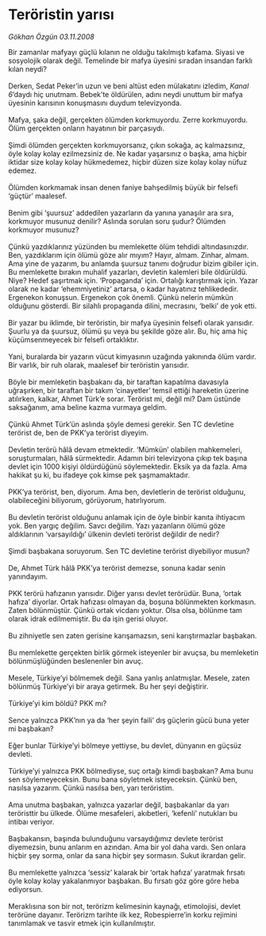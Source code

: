 # Teröristin yarısı

*Gökhan Özgün 03.11.2008*

<div class="taraf_structure_2col_1zq">
<div class="margen_n">



 <p>Bir zamanlar mafyayı güçlü kılanın ne olduğu takılmıştı kafama. Siyasi ve sosyolojik olarak değil. Temelinde bir mafya üyesini sıradan insandan farklı kılan neydi? <br/><br/>Derken, Sedat Peker’in uzun ve beni altüst eden mülakatını izledim, <i>Kanal 6</i>’daydı hiç unutmam. Bebek’te öldürülen, adını neydi unuttum bir mafya üyesinin karısının konuşmasını duydum televizyonda. <br/><br/>Mafya, şaka değil, gerçekten ölümden korkmuyordu. Zerre korkmuyordu. Ölüm gerçekten onların hayatının bir parçasıydı. <br/><br/>Şimdi ölümden gerçekten korkmuyorsanız, çıkın sokağa, aç kalmazsınız, öyle kolay kolay ezilmezsiniz de. Ne kadar yaşarsınız o başka, ama hiçbir iktidar size kolay kolay hükmedemez, hiçbir düzen size kolay kolay nüfuz edemez. <br/><br/>Ölümden korkmamak insan denen faniye bahşedilmiş büyük bir felsefi ‘güçtür’ maalesef. <br/><br/>Benim gibi ‘şuursuz’ addedilen yazarların da yanına yanaşılır ara sıra, korkmuyor musunuz denilir? Aslında sorulan soru şudur? Ölümden korkmuyor musunuz? <br/><br/>Çünkü yazdıklarınız yüzünden bu memlekette ölüm tehdidi altındasınızdır. Ben, yazdıklarım için ölümü göze alır mıyım? Hayır, almam. Zinhar, almam. Ama yine de yazarım, bu anlamda şuursuz tanımı doğrudur bizim gibiler için. Bu memlekette bırakın muhalif yazarları, devletin kalemleri bile öldürüldü. Niye? Hedef şaşırtmak için. ‘Propaganda’ için. Ortalığı karıştırmak için. Yazar olarak ne kadar ‘ehemmiyetiniz’ artarsa, o kadar hayatınız tehlikededir. Ergenekon konuşsun. Ergenekon çok önemli. Çünkü nelerin mümkün olduğunu gösterdi. Bir silahlı propaganda dilini, mecrasını, ‘belki’ de yok etti. <br/><br/>Bir yazar bu iklimde, bir teröristin, bir mafya üyesinin felsefi olarak yarısıdır. Şuurlu ya da şuursuz, ölümü şu veya bu şekilde göze alır. Bu, hiç ama hiç küçümsenmeyecek bir felsefi ortaklıktır. <br/><br/>Yani, buralarda bir yazarın vücut kimyasının uzağında yakınında ölüm vardır. Bir varlık, bir ruh olarak, maalesef bir teröristin yarısıdır. <br/><br/>Böyle bir memleketin başbakanı da, bir taraftan kapatılma davasıyla uğraşırken, bir taraftan bir takım ‘cinayetler’ temsil ettiği hareketin üzerine atılırken, kalkar, Ahmet Türk’e sorar. Terörist mi, değil mi? Dam üstünde saksağanım, ama beline kazma vurmaya geldim. <br/><br/>Çünkü Ahmet Türk’ün aslında şöyle demesi gerekir. Sen TC devletine terörist de, ben de PKK’ya terörist diyeyim. <br/><br/>Devletin terörü hâlâ devam etmektedir. ‘Mümkün’ olabilen mahkemeleri, soruşturmaları, hâlâ sürmektedir. Adamın biri televizyona çıkıp tek başına devlet için 1000 kişiyi öldürdüğünü söylemektedir. Eksik ya da fazla. Ama hakikat şu ki, bu ifadeye çok kimse pek şaşmamaktadır. <br/><br/>PKK’ya terörist, ben, diyorum. Ama ben, devletlerin de terörist olduğunu, olabileceğini biliyorum, görüyorum, hatırlıyorum. <br/><br/>Bu devletin terörist olduğunu anlamak için de öyle binbir kanıta ihtiyacım yok. Ben yargıç değilim. Savcı değilim. Yazı yazanların ölümü göze aldıklarının ‘varsayıldığı’ ülkenin devleti terörist değildir de nedir? <br/><br/>Şimdi başbakana soruyorum. Sen TC devletine terörist diyebiliyor musun? <br/><br/>De, Ahmet Türk hâlâ PKK’ya terörist demezse, sonuna kadar senin yanındayım. <br/><br/>PKK terörü hafızanın yarısıdır. Diğer yarısı devlet terörüdür. Buna, ‘ortak hafıza’ diyorlar. Ortak hafızası olmayan da, boşuna bölünmekten korkmasın. Zaten bölünmüştür. Çünkü ortak vicdanı yoktur. Olsa olsa, bölünme tam olarak idrak edilmemiştir. Bu da işin gerisi oluyor. <br/><br/>Bu zihniyetle sen zaten gerisine karışamazsın, seni karıştırmazlar başbakan. <br/><br/>Bu memlekette gerçekten birlik görmek isteyenler bir avuçsa, bu memleketin bölünmüşlüğünden beslenenler bin avuç. <br/><br/>Mesele, Türkiye’yi bölmemek değil. Sana yanlış anlatmışlar. Mesele, zaten bölünmüş Türkiye’yi bir araya getirmek. Bu her şeyi değiştirir. <br/><br/>Türkiye’yi kim böldü? PKK mı? <br/><br/>Sence yalnızca PKK’nın ya da ‘her şeyin faili’ dış güçlerin gücü buna yeter mi başbakan? <br/><br/>Eğer bunlar Türkiye’yi bölmeye yettiyse, bu devlet, dünyanın en güçsüz devleti. <br/><br/>Türkiye’yi yalnızca PKK bölmediyse, suç ortağı kimdi başbakan? Ama bunu sen söylemeyeceksin. Bunu bana söyletmek isteyeceksin. Çünkü ben, nasılsa yazarım. Çünkü nasılsa ben, yarı teröristim. <br/><br/>Ama unutma başbakan, yalnızca yazarlar değil, başbakanlar da yarı teröristtir bu ülkede. Ölüme mesafeleri, akıbetleri, ‘kefenli’ nutukları bu intibaı veriyor. <br/><br/>Başbakansın, başında bulunduğunu varsaydığımız devlete terörist diyemezsin, bunu anlarım en azından. Ama bir yol daha vardı. Sen onlara hiçbir şey sorma, onlar da sana hiçbir şey sormasın. Sukut ikrardan gelir. <br/><br/>Bu memlekette yalnızca ‘sessiz’ kalarak bir ‘ortak hafıza’ yaratmak fırsatı öyle kolay kolay yakalanmıyor başbakan. Bu fırsatı göz göre göre heba ediyorsun. <br/><br/>Meraklısına son bir not, terörizm kelimesinin kaynağı, etimolojisi, devlet terörüne dayanır. Terörizm tarihte ilk kez, Robespierre’in korku rejimini tanımlamak ve tasvir etmek için kullanılmıştır.</p>

<br/>


<div id="taraf_not">
</div>

</div>


</div>
